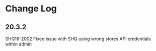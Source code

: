 # Change Log
## 20.3.2
SHQ16-2002 Fixed issue with SHQ using wrong stores API credentials within admin


